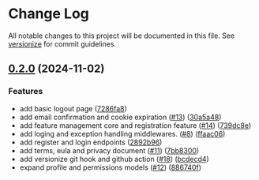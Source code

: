 # Change Log

All notable changes to this project will be documented in this file. See [versionize](https://github.com/versionize/versionize) for commit guidelines.

<a name="0.2.0"></a>
## [0.2.0](https://www.github.com/xklibursolutions/shield/releases/tag/v0.2.0) (2024-11-02)

### Features

* add basic logout page ([7286fa8](https://www.github.com/xklibursolutions/shield/commit/7286fa874ef081feeec41c825d1b89641fdca441))
* add email confirmation and cookie expiration ([#13](https://www.github.com/xklibursolutions/shield/issues/13)) ([30a5a48](https://www.github.com/xklibursolutions/shield/commit/30a5a48f1299e138d9444ec5c33f3de6dfd2301e))
* add feature management core and registration feature ([#14](https://www.github.com/xklibursolutions/shield/issues/14)) ([739dc8e](https://www.github.com/xklibursolutions/shield/commit/739dc8e5ff5d266840b57ee782e16f5290022588))
* add loging and exception handling middlewares. ([#8](https://www.github.com/xklibursolutions/shield/issues/8)) ([ffaac06](https://www.github.com/xklibursolutions/shield/commit/ffaac062ebb3e34732af8686aaef93013cf39977))
* add register and login endpoints ([2892b96](https://www.github.com/xklibursolutions/shield/commit/2892b96eea55d6203dfc5b790141863fd09931db))
* add terms, eula and privacy document ([#11](https://www.github.com/xklibursolutions/shield/issues/11)) ([7bb8300](https://www.github.com/xklibursolutions/shield/commit/7bb83005533968aa5086a2571abc4abe47fd4800))
* add versionize git hook and github action ([#18](https://www.github.com/xklibursolutions/shield/issues/18)) ([bcdecd4](https://www.github.com/xklibursolutions/shield/commit/bcdecd4afc8a4d871af28d657f64460cbb212cb4))
* expand profile and permissions models ([#12](https://www.github.com/xklibursolutions/shield/issues/12)) ([886740f](https://www.github.com/xklibursolutions/shield/commit/886740fe5c378087e40cfacee35568925841aacf))

